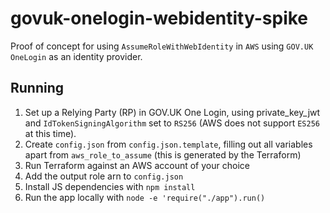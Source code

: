 # govuk-onelogin-webidentity-spike

Proof of concept for using `AssumeRoleWithWebIdentity` in `AWS` using `GOV.UK OneLogin` as an identity provider.

## Running

1. Set up a Relying Party (RP) in GOV.UK One Login, using private_key_jwt and `IdTokenSigningAlgorithm` set to `RS256` (AWS does not support `ES256` at this time).
2. Create `config.json` from `config.json.template`, filling out all variables apart from `aws_role_to_assume` (this is generated by the Terraform)
3. Run Terraform against an AWS account of your choice
4. Add the output role arn to `config.json`
5. Install JS dependencies with `npm install`
6. Run the app locally with `node -e 'require("./app").run()`
